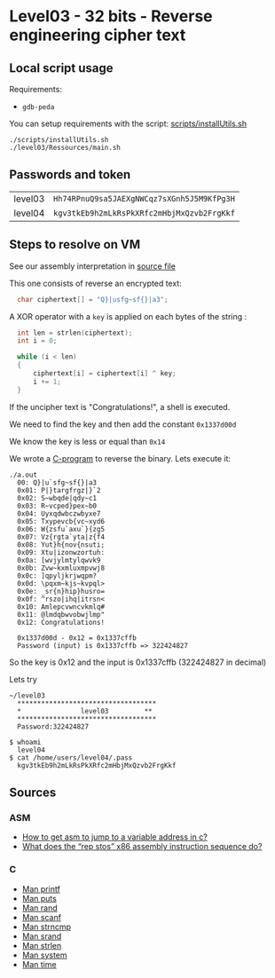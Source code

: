 # Level03 - 32 bits - Reverse engineering cipher text

## Local script usage

Requirements:

- `gdb-peda`

You can setup requirements with the script: [scripts/installUtils.sh](../../scripts/installUtils.sh)

```shell
./scripts/installUtils.sh
./level03/Ressources/main.sh
```

## Passwords and token

|         |                                            |
| ------- | ------------------------------------------ |
| level03 | `Hh74RPnuQ9sa5JAEXgNWCqz7sXGnh5J5M9KfPg3H` |
| level04 | `kgv3tkEb9h2mLkRsPkXRfc2mHbjMxQzvb2FrgKkf` |

## Steps to resolve on VM

See our assembly interpretation in [source file](../source.c)

This one consists of reverse an encrypted text:

```C
  char ciphertext[] = "Q}|usfg~sf{}|a3";
```

A XOR operator with a `key` is applied on each bytes of the string :

```c
  int len = strlen(ciphertext);
  int i = 0;

  while (i < len)
  {
      ciphertext[i] = ciphertext[i] ^ key;
      i += 1;
  }
```

If the uncipher text is "Congratulations!", a shell is executed.

We need to find the key and then add the constant `0x1337d00d`

We know the key is less or equal than `0x14`

We wrote a [C-program](./reverse.c) to reverse the binary. Lets execute it:

```shell
./a.out
  00: Q}|u`sfg~sf{}|a3
  0x01: P|}targfrgz|}`2
  0x02: S~wbqde|qdy~c1
  0x03: R~vcped}pex~b0
  0x04: Uyxqdwbczwbyxe7
  0x05: Txypevcb{vc~xyd6
  0x06: W{zsfu`axu`}{zg5
  0x07: Vz{rgta`yta|z{f4
  0x08: Yut}h{nov{nsuti;
  0x09: Xtu|izonwzortuh:
  0x0a: [wvjylmtylqwvk9
  0x0b: Zvw~kxmluxmpvwj8
  0x0c: ]qpyljkrjwqpm?
  0x0d: \pqxm~kjs~kvpql>
  0x0e: _sr{n}hip}husro=
  0x0f: ^rszo|ihq|itrsn<
  0x10: Amlepcvwncvkmlq#
  0x11: @lmdqbwvobwjlmp"
  0x12: Congratulations!

  0x1337d00d - 0x12 = 0x1337cffb
  Password (input) is 0x1337cffb => 322424827
```

So the key is 0x12 and the input is 0x1337cffb (322424827 in decimal)

Lets try

```shell
~/level03
  ***********************************
  *               level03         **
  ***********************************
  Password:322424827

$ whoami
  level04
$ cat /home/users/level04/.pass
  kgv3tkEb9h2mLkRsPkXRfc2mHbjMxQzvb2FrgKkf
```

## Sources

### ASM

- [How to get asm to jump to a variable address in c?](https://stackoverflow.com/a/19827976)
- [What does the “rep stos” x86 assembly instruction sequence do?](https://stackoverflow.com/questions/3818856/what-does-the-rep-stos-x86-assembly-instruction-sequence-do)

### C

- [Man printf](https://linux.die.net/man/3/printf)
- [Man puts](https://linux.die.net/man/3/puts)
- [Man rand](https://linux.die.net/man/3/rand)
- [Man scanf](https://linux.die.net/man/3/scanf)
- [Man strncmp](https://linux.die.net/man/3/strncmp)
- [Man srand](https://linux.die.net/man/3/srand)
- [Man strlen](https://linux.die.net/man/3/strlen)
- [Man system](https://linux.die.net/man/3/system)
- [Man time](https://linux.die.net/man/2/time)
